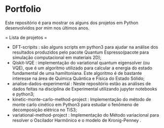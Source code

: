 # Portfolio
Este repositório é para mostrar os alguns dos projetos em Python desenvolvidos por mim nos últimos anos.

= Lista de projetos =
* DFT-scripits : são alguns scripts em python3 para ajudar na análise dos resultados produzidos pelo pacote Quantum Espresso(pacote para simulação computacional em materiais 2D);
* Qiskit-VQE : implementação do variational quantum eigensolver (ou VQE), que é um algoritmo utilizado para calcular a energia do estado fundamental de uma hamiltoniana. Este algoritmo é de bastante interesse na área de Química Quântica e Física do Estado Sólido;
* analise-dados-experimental : Neste repositório estão as análises de dados feitas na disciplina de Experimental utilizando jupyter notebooks e python3;
* kinetic-monte-carlo-method-project : Implementação do método de monte carlo cinético em Python3 para estudar o fenômeno de decomposição elétrica no TiS3;
* variational-method-project : Implementação do Método variacional para resolver o Oscilador Harmônico e o modelo de Kronig-Penney .
